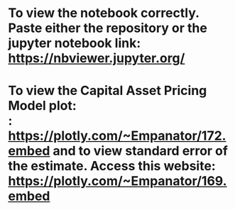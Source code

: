# To view the notebook correctly. Paste either the repository or the jupyter notebook link: https://nbviewer.jupyter.org/
# To view the Capital Asset Pricing Model plot: <br />: https://plotly.com/~Empanator/172.embed and to view standard error of the estimate. Access this website: https://plotly.com/~Empanator/169.embed
